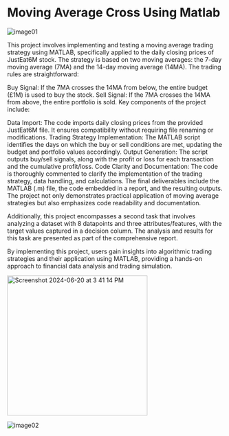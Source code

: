 # Moving Average Cross Using Matlab

![image01](https://github.com/dhaivatrawal/Moving-Average-Cross-Using-Matlab/assets/101917324/5571d1e5-a95b-4911-b2e6-5943e78df561)


This project involves implementing and testing a moving average trading strategy using MATLAB, specifically applied to the daily closing prices of JustEat6M stock. The strategy is based on two moving averages: the 7-day moving average (7MA) and the 14-day moving average (14MA). The trading rules are straightforward:

Buy Signal: If the 7MA crosses the 14MA from below, the entire budget (£1M) is used to buy the stock.
Sell Signal: If the 7MA crosses the 14MA from above, the entire portfolio is sold.
Key components of the project include:

Data Import: The code imports daily closing prices from the provided JustEat6M file. It ensures compatibility without requiring file renaming or modifications.
Trading Strategy Implementation: The MATLAB script identifies the days on which the buy or sell conditions are met, updating the budget and portfolio values accordingly.
Output Generation: The script outputs buy/sell signals, along with the profit or loss for each transaction and the cumulative profit/loss.
Code Clarity and Documentation: The code is thoroughly commented to clarify the implementation of the trading strategy, data handling, and calculations.
The final deliverables include the MATLAB (.m) file, the code embedded in a report, and the resulting outputs. The project not only demonstrates practical application of moving average strategies but also emphasizes code readability and documentation.

Additionally, this project encompasses a second task that involves analyzing a dataset with 8 datapoints and three attributes/features, with the target values captured in a decision column. The analysis and results for this task are presented as part of the comprehensive report.

By implementing this project, users gain insights into algorithmic trading strategies and their application using MATLAB, providing a hands-on approach to financial data analysis and trading simulation.

<img width="326" alt="Screenshot 2024-06-20 at 3 41 14 PM" src="https://github.com/dhaivatrawal/Moving-Average-Cross-Using-Matlab/assets/101917324/36aeec8c-4176-4f0d-bfdd-d815ad91ef5c">



![image02](https://github.com/dhaivatrawal/Moving-Average-Cross-Using-Matlab/assets/101917324/1072a9e7-1d69-420f-9de7-5156bb204e81)

